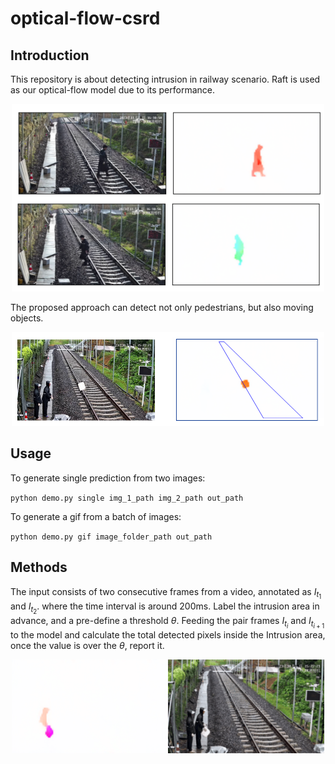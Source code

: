 # optical-flow-csrd

## Introduction
This repository is about detecting intrusion in railway
scenario. Raft is used as our optical-flow model due to its
performance. 


<div align=center>
<img src="imgs/md_1.png" alt="示例图片" width="500" height="300">
</div>

The proposed approach can detect not only pedestrians, but also
moving objects.

<div align=center>
<img src="imgs/md_3.png" alt="示例图片" width="500" height="150">
</div>

## Usage
To generate single prediction from two images: 

`python demo.py single img_1_path img_2_path out_path`

To generate a gif from a batch of images:

`python demo.py gif image_folder_path out_path`
## Methods
The input consists of two consecutive frames from a video,
annotated as $I_{t_{1}}$ and $I_{t_{2}}$. where the time interval
is around 200ms. Label the intrusion area in advance, and a pre-define
a threshold $\theta$. Feeding the pair frames $I_{t_{i}}$ and $I_{t_{i+1}}$
to the model and calculate the total detected pixels inside the Intrusion area,
once the value is over the $\theta$, report it.

<div align=center>
<img src="./imgs/animation.gif" width="250" height="150"><img src="./imgs/30m_ori.gif" width="250" height="150">
</div>


